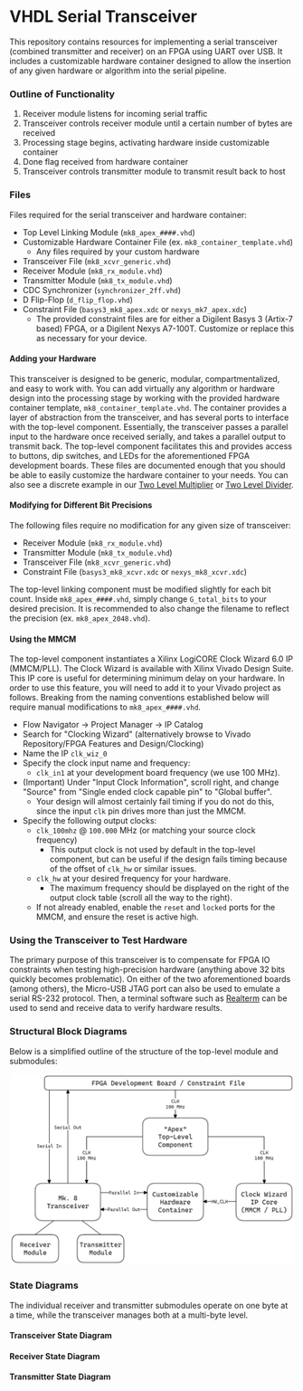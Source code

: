 # VHDL Serial Transceiver
This repository contains resources for implementing a serial transceiver (combined transmitter and receiver) on an FPGA using UART over USB. It includes a customizable hardware container designed to allow the insertion of any given hardware or algorithm into the serial pipeline.

### Outline of Functionality
1. Receiver module listens for incoming serial traffic
2. Transceiver controls receiver module until a certain number of bytes are received
3. Processing stage begins, activating hardware inside customizable container
4. Done flag received from hardware container
5. Transceiver controls transmitter module to transmit result back to host

### Files
Files required for the serial transceiver and hardware container:
- Top Level Linking Module (`mk8_apex_####.vhd`)
- Customizable Hardware Container File (ex. `mk8_container_template.vhd`)
  - Any files required by your custom hardware
- Transceiver File (`mk8_xcvr_generic.vhd`)
- Receiver Module (`mk8_rx_module.vhd`)
- Transmitter Module (`mk8_tx_module.vhd`)
- CDC Synchronizer (`synchronizer_2ff.vhd`)
- D Flip-Flop (`d_flip_flop.vhd`)
- Constraint File (`basys3_mk8_apex.xdc` or `nexys_mk7_apex.xdc`)
    - The provided constraint files are for either a Digilent Basys 3 (Artix-7 based) FPGA, or a Digilent Nexys A7-100T. Customize or replace this as necessary for your device.

#### Adding your Hardware
This transceiver is designed to be generic, modular, compartmentalized, and easy to work with. You can add virtually any algorithm or hardware design into the processing stage by working with the provided hardware container template, `mk8_container_template.vhd`. The container provides a layer of abstraction from the transceiver, and has several ports to interface with the top-level component. Essentially, the transceiver passes a parallel input to the hardware once received serially, and takes a parallel output to transmit back. The top-level component facilitates this and provides access to buttons, dip switches, and LEDs for the aforementioned FPGA development boards. These files are documented enough that you should be able to easily customize the hardware container to your needs. You can also see a discrete example in our [Two Level Multiplier](https://www.github.com/ALUminaries/Two-Level-Multiplier) or [Two Level Divider](https://github.com/ALUminaries/Two-Level-Divider).

#### Modifying for Different Bit Precisions
The following files require no modification for any given size of transceiver:
- Receiver Module (`mk8_rx_module.vhd`)
- Transmitter Module (`mk8_tx_module.vhd`)
- Transceiver File (`mk8_xcvr_generic.vhd`)
- Constraint File (`basys3_mk8_xcvr.xdc` or `nexys_mk8_xcvr.xdc`)

The top-level linking component must be modified slightly for each bit count. Inside `mk8_apex_####.vhd`, simply change `G_total_bits` to your desired precision. It is recommended to also change the filename to reflect the precision (ex. `mk8_apex_2048.vhd`).

#### Using the MMCM
The top-level component instantiates a Xilinx LogiCORE Clock Wizard 6.0 IP (MMCM/PLL). The Clock Wizard is available with Xilinx Vivado Design Suite. This IP core is useful for determining minimum delay on your hardware. In order to use this feature, you will need to add it to your Vivado project as follows. Breaking from the naming conventions established below will require manual modifications to `mk8_apex_####.vhd`.

- Flow Navigator → Project Manager → IP Catalog
- Search for "Clocking Wizard" (alternatively browse to Vivado Repository/FPGA Features and Design/Clocking)
- Name the IP `clk_wiz_0`
- Specify the clock input name and frequency:
  - `clk_in1` at your development board frequency (we use 100 MHz).
- (Important) Under "Input Clock Information", scroll right, and change "Source" from "Single ended clock capable pin" to "Global buffer".
  - Your design will almost certainly fail timing if you do not do this, since the input `clk` pin drives more than just the MMCM.
- Specify the following output clocks:
  - `clk_100mhz` @ `100.000` MHz (or matching your source clock frequency)
    - This output clock is not used by default in the top-level component, but can be useful if the design fails timing because of the offset of `clk_hw` or similar issues.
  - `clk_hw` at your desired frequency for your hardware.
    - The maximum frequency should be displayed on the right of the output clock table (scroll all the way to the right).
  - If not already enabled, enable the `reset` and `locked` ports for the MMCM, and ensure the reset is active high.

### Using the Transceiver to Test Hardware
The primary purpose of this transceiver is to compensate for FPGA IO constraints when testing high-precision hardware (anything above 32 bits quickly becomes problematic). On either of the two aforementioned boards (among others), the Micro-USB JTAG port can also be used to emulate a serial RS-232 protocol. Then, a terminal software such as [Realterm](https://sourceforge.net/projects/realterm/) can be used to send and receive data to verify hardware results.

### Structural Block Diagrams
Below is a simplified outline of the structure of the top-level module and submodules:

![structure.png](https://github.com/ALUminaries/Serial-Transceiver/blob/main/Apex%20Block%20Diagram.png)

### State Diagrams
The individual receiver and transmitter submodules operate on one byte at a time, while the transceiver manages both at a multi-byte level.

#### Transceiver State Diagram


#### Receiver State Diagram


#### Transmitter State Diagram

